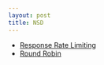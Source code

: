 ```yaml
---
layout: post
title: NSD
---
```

- [Response Rate Limiting](./response_rate_limiting)
- [Round Robin](./round-robn)
